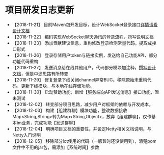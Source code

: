 # 项目研发日志更新

* 【2018-11-21】 目前Maven包开发目标，设计WebSocket登录接口[详情请看设计文档](design_cn.md)
* 【2018-11-22】 编码实现WebSocket聊天通讯的登录流程，[撰写说明文档](detail/Login-cn.md)
* 【2018-11-23】 添加贡献建议信息，重构修改登录检测常量代码，提取成接口形式
* 【2018-11-26】 登录存储用户token与链接实例，发送给自己功能API，部分功能代码重构
* 【2018-11-27】 发送消息给在线其他用户，代码部分模块加注释，[撰写设计文档](detail/login_rect.md)，但是中途思路有所转变
* 【2018-11-29】 修复登录下线关闭channel异常BUG，移除原始未重构代码，更新下线模块，与本地在线存储功能。
* 【2018-11-30】 启动赞助功能，新增【服务端向API发送消息】接口功能，暂未测试
* 【2018-12-02】 转变部分项目思路，减少用户对框架的依赖与开发成本。
* 【2018-12-03】 构建【组建群聊】模块功能，整改数据接收Map<String,String>转为Map<String,Object>，放弃【组建群聊】，仅作基本im业务，完成功能【发送群聊】
* 【2018-12-04】 明确项目文档的重要性，并设定Netty相关文档说明，与Netty入门说明
* 【2018-12-05】 移除部分Iot使用的代码（一版暂时还没使用到），清楚pom文件中不用的jar包，需添加【系统时间】参数
